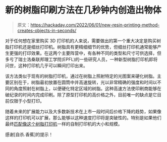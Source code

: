 # 新的树脂印刷方法在几秒钟内创造出物体

> 原文：<https://hackaday.com/2022/06/01/new-resin-printing-method-creates-objects-in-seconds/>

对于任何想在家里购买 3D 打印机的人来说，需要做出的第一个重大决定是购买树脂打印机还是细丝打印机。树脂具有更精细细节的优势，但细丝打印机通常能够产生更强的打印效果。在这两个主要阵营中，有各种不同的类型和尺寸可供选择，但多亏了瑞士洛桑联邦理工学院(EPFL)的一些研究人员，一种新型树脂打印机即将问世，这种打印机几乎可以瞬间打印出来。

该方法类似于现有的树脂打印机，通过在树脂上照射特定的光图案来硬化树脂。主要区别在于，树脂最初放置在圆筒中并高速旋转，光以非常精确的强度和时间以不同的角度照射在树脂上，以便硬化特定区域的树脂。这种高速方法使印刷商能够在破纪录的时间内完成印刷。除了原型打印机的高价格之外，目前唯一的缺点是它目前仅限于小型打印。

随着未来的扩展能力以及大多数新技术在上市一段时间后价格下降的趋势，如果像这样的打印机可以扩展，那么能够以这种速度打印将是突破性的。特别是如果他们最终[匹配像这个树脂打印机](https://hackaday.com/2014/03/22/home-made-resin-based-3d-printer-is-incredible/)一样的自制打印机的大小和规模。

感谢[自杀.香蕉]的提示！